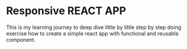 # Responsive REACT APP

This is my learning journey to deep dive little by little step by step doing exercise how to create a simple react app with functional and reusable component.


